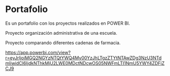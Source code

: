 # Portafolio
Es un portafolio con los proyectos realizados en POWER BI.

Proyecto organización administrativa de una escuela.


Proyecto comparando diferentes cadenas de farmacia.

https://app.powerbi.com/view?r=eyJrIjoiMGQ2NGYzNTQtYWQ4My00YzJhLTgzZTYtNTAwZDg3NzU3NTdmIiwidCI6IjdkNThkMjU2LWE0MDctNDcwOS05NWFmLTI1NmU5YWY4ZDFjZCJ9
